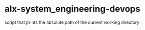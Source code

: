 # alx-system_engineering-devops
script that prints the absolute path of the current working directory
